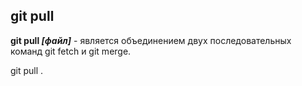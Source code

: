 ## git pull

**git pull *[файл]*** - является объединением двух последовательных команд git fetch и git merge.

git pull .